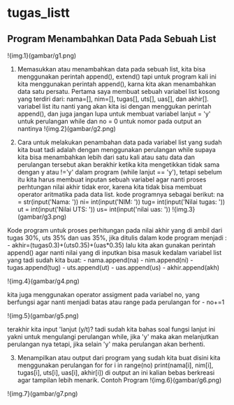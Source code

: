 # tugas_listt

## Program Menambahkan Data Pada Sebuah List
!{img.1}(gambar/g1.png)

1. Memasukkan atau menambahkan data pada sebuah list, kita bisa menggunakan perintah append(), extend() tapi untuk program kali ini kita menggunakan perintah append(), karna kita akan menambahkan data satu persatu. Pertama saya membuat sebuah variabel list kosong yang terdiri dari: nama=[], nim=[], tugas[], uts[], uas[], dan akhir[]. variabel list itu nanti yang akan kita isi dengan menggukan perintah append(), dan juga jangan lupa untuk membuat variabel lanjut = 'y' untuk perulangan while dan no = 0 untuk nomor pada output an nantinya 
!{img.2}(gambar/g2.png)

2. Cara untuk melakukan penambahan data pada variabel list yang sudah kita buat tadi adalah dengan menggunakan perulangan while supaya kita bisa menambahkan lebih dari satu kali atau satu data dan perulangan tersebut akan berakhir ketika kita mengetikkan tidak sama dengan y atau !='y' dalam program (while lanjut == 'y'), tetapi sebelum itu kita harus membuat inputan sebuah variabel agar nanti proses perhtungan nilai akhir tidak eror, karena kita tidak bisa membuat operator aritmatika pada data list. kode programnya sebagai berikut: na = str(input('Nama: ')) ni= int(input('NIM: ')) tug= int(input('Nilai tugas: ')) ut = int(input('Nilai UTS: ')) us= int(input('nilai uas: ')) 
!{img.3}(gambar/g3.png)

Kode program untuk proses perhitungan pada nilai akhir yang di ambil dari tugas 30%, uts 35% dan uas 35%, jika ditulis dalam kode program menjadi : - akhir=(tugas0.3)+(uts0.35)+(uas*0.35) lalu kita akan gunakan perintah append() agar nanti nilai yang di inputkan bisa masuk kedalam variabel list yang tadi sudah kita buat: - nama.append(na) - nim.append(ni) - tugas.append(tug) - uts.append(ut) - uas.append(us) - akhir.append(akh)

!{img.4}(gambar/g4.png)

kita juga menggunakan operator assigment pada variabel no, yang berfungsi agar nanti menjadi batas atau range pada perulangan for - no+=1

!{img.5}(gambar/g5.png) 

terakhir kita input 'lanjut (y/t)? tadi sudah kita bahas soal fungsi lanjut ini yakni untuk mengulangi perulangan while, jika 'y' maka akan melanjutkan perulangan nya tetapi, jika selain 'y' maka perulangan akan berhenti.

3. Menampilkan atau output dari program yang sudah kita buat disini kita menggunakan perulangan for for i in range(no) print(nama[i], nim[i], tugas[i], uts[i], uas[i], akhir[i]) di output an ini kalian bebas berkreasi agar tampilan lebih menarik. Contoh Program 
!{img.6}(gambar/g6.png) 

!{img.7}(gambar/g7.png)
